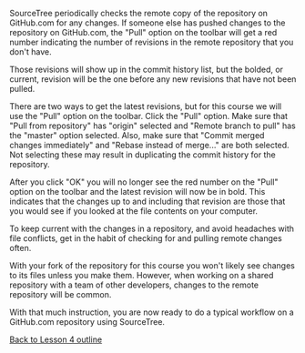 SourceTree periodically checks the remote copy of the repository on GitHub.com for any changes. If someone else has pushed changes to the repository on GitHub.com, the "Pull" option on the toolbar will get a red number indicating the number of revisions in the remote repository that you don't have.

Those revisions will show up in the commit history list, but the bolded, or current, revision will be the one before any new revisions that have not been pulled.

There are two ways to get the latest revisions, but for this course we will use the "Pull" option on the toolbar. Click the "Pull" option. Make sure that "Pull from repository" has "origin" selected and "Remote branch to pull" has the "master" option selected. Also, make sure that "Commit merged changes immediately" and "Rebase instead of merge..." are both selected. Not selecting these may result in duplicating the commit history for the repository.

After you click "OK" you will no longer see the red number on the "Pull" option on the toolbar and the latest revision will now be in bold. This indicates that the changes up to and including that revision are those that you would see if you looked at the file contents on your computer.

To keep current with the changes in a repository, and avoid headaches with file conflicts, get in the habit of checking for and pulling remote changes often.

With your fork of the repository for this course you won't likely see changes to its files unless you make them. However, when working on a shared repository with a team of other developers, changes to the remote repository will be common.

With that much instruction, you are now ready to do a typical workflow on a GitHub.com repository using SourceTree.

[Back to Lesson 4 outline](https://github.com/live-and-learn/git-learning/tree/master/lesson-4 "Back to lesson 4 outline")